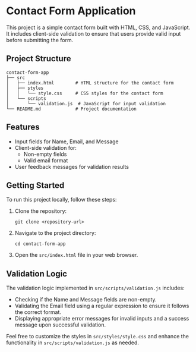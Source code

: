 # Contact Form Application

This project is a simple contact form built with HTML, CSS, and JavaScript. It includes client-side validation to ensure that users provide valid input before submitting the form.

## Project Structure

```
contact-form-app
├── src
│   ├── index.html        # HTML structure for the contact form
│   ├── styles
│   │   └── style.css     # CSS styles for the contact form
│   └── scripts
│       └── validation.js  # JavaScript for input validation
└── README.md             # Project documentation
```

## Features

- Input fields for Name, Email, and Message
- Client-side validation for:
  - Non-empty fields
  - Valid email format
- User feedback messages for validation results

## Getting Started

To run this project locally, follow these steps:

1. Clone the repository:
   ```
   git clone <repository-url>
   ```

2. Navigate to the project directory:
   ```
   cd contact-form-app
   ```

3. Open the `src/index.html` file in your web browser.

## Validation Logic

The validation logic implemented in `src/scripts/validation.js` includes:

- Checking if the Name and Message fields are non-empty.
- Validating the Email field using a regular expression to ensure it follows the correct format.
- Displaying appropriate error messages for invalid inputs and a success message upon successful validation.

Feel free to customize the styles in `src/styles/style.css` and enhance the functionality in `src/scripts/validation.js` as needed.